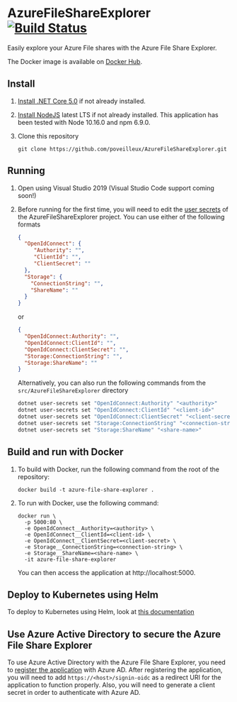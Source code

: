 # AzureFileShareExplorer [![Build Status](https://dev.azure.com/poveilleux/AzureFileStorageExplorer/_apis/build/status/poveilleux.AzureFileShareExplorer?branchName=master)](https://dev.azure.com/poveilleux/AzureFileStorageExplorer/_build/latest?definitionId=1&branchName=master)

Easily explore your Azure File shares with the Azure File Share Explorer.

The Docker image is available on [Docker Hub](https://hub.docker.com/repository/docker/poveilleux/azure-file-share-explorer).

## Install
1. [Install .NET Core 5.0](https://dotnet.microsoft.com/download) if not already installed.

2. [Install NodeJS](https://nodejs.org/en/) latest LTS if not already installed. This application has been tested with Node 10.16.0 and npm 6.9.0.

3. Clone this repository
   ```
   git clone https://github.com/poveilleux/AzureFileShareExplorer.git
   ```

## Running
1. Open using Visual Studio 2019 (Visual Studio Code support coming soon!)

2. Before running for the first time, you will need to edit the [user secrets](https://docs.microsoft.com/en-us/aspnet/core/security/app-secrets?view=aspnetcore-5.0&tabs=windows) of the AzureFileShareExplorer project. You can use either of the following formats
   ```json
   {
     "OpenIdConnect": {
        "Authority": "",
        "ClientId": "",
        "ClientSecret": ""
     },
     "Storage": {
	   "ConnectionString": "",
	   "ShareName": ""
	 }
   }
   ```
   or
   ```json
   {
     "OpenIdConnect:Authority": "",
     "OpenIdConnect:ClientId": "",
     "OpenIdConnect:ClientSecret": "",
     "Storage:ConnectionString": "",
     "Storage:ShareName": ""
   }
   ```
   Alternatively, you can also run the following commands from the `src/AzureFileShareExplorer` directory
   ```sh
   dotnet user-secrets set "OpenIdConnect:Authority" "<authority>"
   dotnet user-secrets set "OpenIdConnect:ClientId" "<client-id>"
   dotnet user-secrets set "OpenIdConnect:ClientSecret" "<client-secret>"
   dotnet user-secrets set "Storage:ConnectionString" "<connection-string>"
   dotnet user-secrets set "Storage:ShareName" "<share-name>"
   ```

## Build and run with Docker
1. To build with Docker, run the following command from the root of the repository:

   ```
   docker build -t azure-file-share-explorer .
   ```

2. To run with Docker, use the following command:

   ```
   docker run \
     -p 5000:80 \
     -e OpenIdConnect__Authority=<authority> \
     -e OpenIdConnect__ClientId=<client-id> \
     -e OpenIdConnect__ClientSecret=<client-secret> \
     -e Storage__ConnectionString=<connection-string> \
     -e Storage__ShareName=<share-name> \
     -it azure-file-share-explorer
   ```
   
   You can then access the application at http://localhost:5000.

## Deploy to Kubernetes using Helm
To deploy to Kubernetes using Helm, look at [this documentation](./chart/azure-file-share-explorer/README.md)

## Use Azure Active Directory to secure the Azure File Share Explorer
To use Azure Active Directory with the Azure File Share Explorer, you need to [register the application](https://docs.microsoft.com/en-us/azure/active-directory/develop/quickstart-register-app) with Azure AD. After registering the application, you will need to add `https://<host>/signin-oidc` as a redirect URI for the application to function properly. Also, you will need to generate a client secret in order to authenticate with Azure AD.
